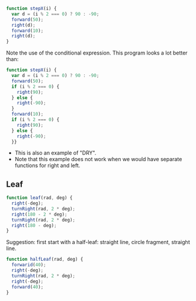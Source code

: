 
```js
function stepX(i) {
  var d = (i % 2 === 0) ? 90 : -90;
  forward(50);
  right(d);
  forward(10);
  right(d);
}
```

Note the use of the conditional expression. This program looks a lot better than:

```js
function stepX(i) {
  var d = (i % 2 === 0) ? 90 : -90;
  forward(50);
  if (i % 2 === 0) {
    right(90);
  } else {
    right(-90);
  }
  forward(10);
  if (i % 2 === 0) {
    right(90);
  } else {
    right(-90);
  }}

```

* This is also an example of "DRY".
* Note that this example does not work when we would have separate functions for right and left.

## Leaf

```js
function leaf(rad, deg) {
  right(-deg);
  turnRight(rad, 2 * deg);
  right(180 - 2 * deg);
  turnRight(rad, 2 * deg);
  right(180 - deg);
}
```
Suggestion: first start with a half-leaf: straight line, circle fragment, straight line.

```js
function halfLeaf(rad, deg) {
  forwarid(40);
  right(-deg);
  turnRight(rad, 2 * deg);
  right(-deg);
  forward(40);
}
```